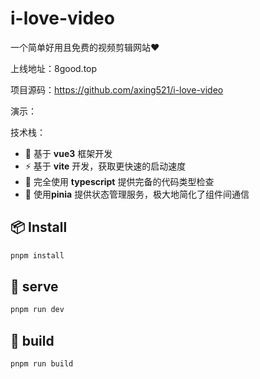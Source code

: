 # i-love-video
一个简单好用且免费的视频剪辑网站❤

上线地址：8good.top

项目源码：https://github.com/axing521/i-love-video

演示：

技术栈：

- 🎪 基于 **vue3** 框架开发
- ⚡ 基于 **vite** 开发，获取更快速的启动速度
- 🦾 完全使用 **typescript** 提供完备的代码类型检查
- 🔋 使用**pinia** 提供状态管理服务，极大地简化了组件间通信

## 📦 Install

```bash
pnpm install
```

## 🦄  serve

```bash
pnpm run dev
```

## 🧱  build

```bash
pnpm run build
```

## 

